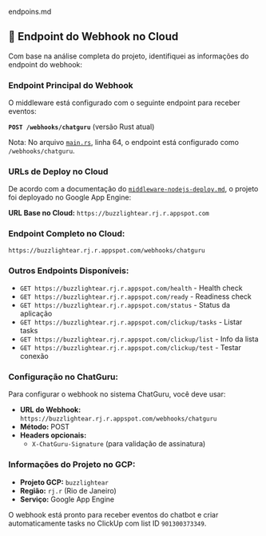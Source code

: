 endpoins.md


## 📍 Endpoint do Webhook no Cloud

Com base na análise completa do projeto, identifiquei as informações do endpoint do webhook:

### **Endpoint Principal do Webhook**

O middleware está configurado com o seguinte endpoint para receber eventos:

**`POST /webhooks/chatguru`** (versão Rust atual)

Nota: No arquivo [`main.rs`](chatguru-clickup-middleware/src/main.rs:64), linha 64, o endpoint está configurado como `/webhooks/chatguru`.

### **URLs de Deploy no Cloud**

De acordo com a documentação do [`middleware-nodejs-deploy.md`](middleware-nodejs-deploy.md:728), o projeto foi deployado no Google App Engine:

**URL Base no Cloud:** `https://buzzlightear.rj.r.appspot.com`

### **Endpoint Completo no Cloud:**

```
https://buzzlightear.rj.r.appspot.com/webhooks/chatguru
```


### **Outros Endpoints Disponíveis:**

- `GET https://buzzlightear.rj.r.appspot.com/health` - Health check
- `GET https://buzzlightear.rj.r.appspot.com/ready` - Readiness check
- `GET https://buzzlightear.rj.r.appspot.com/status` - Status da aplicação
- `GET https://buzzlightear.rj.r.appspot.com/clickup/tasks` - Listar tasks
- `GET https://buzzlightear.rj.r.appspot.com/clickup/list` - Info da lista
- `GET https://buzzlightear.rj.r.appspot.com/clickup/test` - Testar conexão

### **Configuração no ChatGuru:**

Para configurar o webhook no sistema ChatGuru, você deve usar:

- **URL do Webhook:** `https://buzzlightear.rj.r.appspot.com/webhooks/chatguru`
- **Método:** POST
- **Headers opcionais:**
  - `X-ChatGuru-Signature` (para validação de assinatura)

### **Informações do Projeto no GCP:**

- **Projeto GCP:** `buzzlightear`
- **Região:** `rj.r` (Rio de Janeiro)
- **Serviço:** Google App Engine

O webhook está pronto para receber eventos do chatbot e criar automaticamente tasks no ClickUp com list ID `901300373349`.
